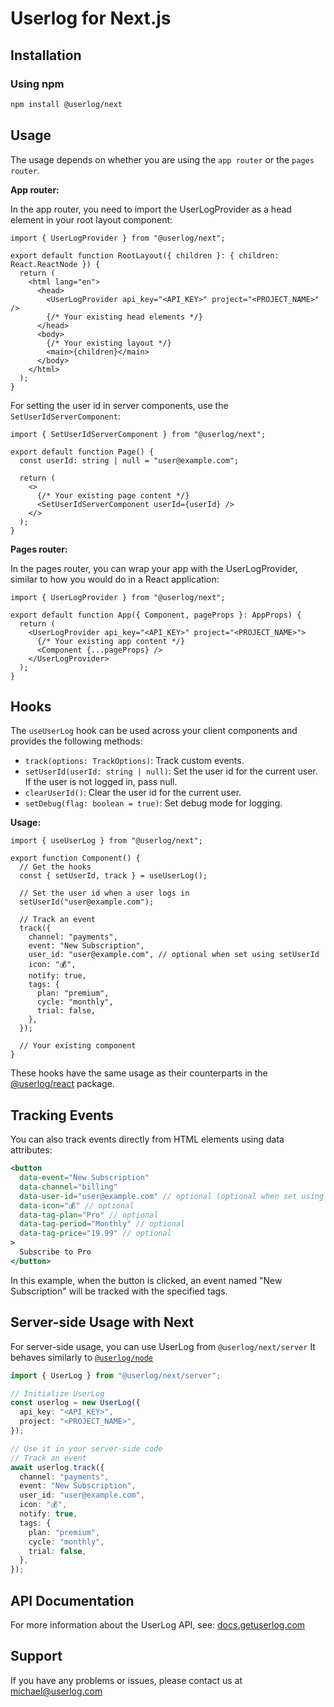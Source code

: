 # Userlog for Next.js

## Installation

### Using npm

```bash
npm install @userlog/next
```

## Usage

The usage depends on whether you are using the `app router` or the `pages router`.

**App router:**

In the app router, you need to import the UserLogProvider as a head element in your root layout component:

```tsx
import { UserLogProvider } from "@userlog/next";

export default function RootLayout({ children }: { children: React.ReactNode }) {
  return (
    <html lang="en">
      <head>
        <UserLogProvider api_key="<API_KEY>" project="<PROJECT_NAME>" />
        {/* Your existing head elements */}
      </head>
      <body>
        {/* Your existing layout */}
        <main>{children}</main>
      </body>
    </html>
  );
}
```

For setting the user id in server components, use the `SetUserIdServerComponent`:

```tsx
import { SetUserIdServerComponent } from "@userlog/next";

export default function Page() {
  const userId: string | null = "user@example.com";

  return (
    <>
      {/* Your existing page content */}
      <SetUserIdServerComponent userId={userId} />
    </>
  );
}
```

**Pages router:**

In the pages router, you can wrap your app with the UserLogProvider, similar to how you would do in a React application:

```tsx
import { UserLogProvider } from "@userlog/next";

export default function App({ Component, pageProps }: AppProps) {
  return (
    <UserLogProvider api_key="<API_KEY>" project="<PROJECT_NAME>">
      {/* Your existing app content */}
      <Component {...pageProps} />
    </UserLogProvider>
  );
}
```

## Hooks

The `useUserLog` hook can be used across your client components and provides the following methods:

- `track(options: TrackOptions)`: Track custom events.
- `setUserId(userId: string | null)`: Set the user id for the current user. If the user is not logged in, pass null.
- `clearUserId()`: Clear the user id for the current user.
- `setDebug(flag: boolean = true)`: Set debug mode for logging.

**Usage:**

```tsx
import { useUserLog } from "@userlog/next";

export function Component() {
  // Get the hooks
  const { setUserId, track } = useUserLog();

  // Set the user id when a user logs in
  setUserId("user@example.com");

  // Track an event
  track({
    channel: "payments",
    event: "New Subscription",
    user_id: "user@example.com", // optional when set using setUserId
    icon: "💰",
    notify: true,
    tags: {
      plan: "premium",
      cycle: "monthly",
      trial: false,
    },
  });

  // Your existing component
}
```

These hooks have the same usage as their counterparts in the [@userlog/react](https://www.npmjs.com/package/@userlog/react) package.

## Tracking Events

You can also track events directly from HTML elements using data attributes:

```jsx
<button
  data-event="New Subscription"
  data-channel="billing"
  data-user-id="user@example.com" // optional (optional when set using setUserId)
  data-icon="💰" // optional
  data-tag-plan="Pro" // optional
  data-tag-period="Monthly" // optional
  data-tag-price="19.99" // optional
>
  Subscribe to Pro
</button>
```

In this example, when the button is clicked, an event named "New Subscription" will be tracked with the specified tags.

## Server-side Usage with Next

For server-side usage, you can use UserLog from `@userlog/next/server` It behaves similarly to [`@userlog/node`](https://www.npmjs.com/package/@userlog/node)

```typescript
import { UserLog } from "@userlog/next/server";

// Initialize UserLog
const userlog = new UserLog({
  api_key: "<API_KEY>",
  project: "<PROJECT_NAME>",
});

// Use it in your server-side code
// Track an event
await userlog.track({
  channel: "payments",
  event: "New Subscription",
  user_id: "user@example.com",
  icon: "💰",
  notify: true,
  tags: {
    plan: "premium",
    cycle: "monthly",
    trial: false,
  },
});
```

## API Documentation

For more information about the UserLog API, see: [docs.getuserlog.com](https://docs.getuserlog.com)

## Support

If you have any problems or issues, please contact us at [michael@userlog.com](mailto:michael@userlog.com)
